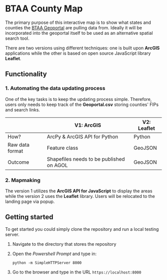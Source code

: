 # BTAA County Map

The primary purpose of this interactive map is to show what states and counties the [BTAA Geoportal](https://geo.btaa.org/) are pulling data from. Ideally it will be incorporated into the geoportal itself to be used as an alternative spatial search tool. 

There are two versions using different techniques: one is built upon **ArcGIS** applications while the other is based on open source JavaScript library **Leaflet**.



## Functionality

### 1. Automating the data updating process

One of the key tasks is to keep the updating process simple. Therefore, users only needs to keep track of the **Geoportal.csv** storing counties' FIPs and search links. 

|                 | V1: ArcGIS                               | V2: Leaflet |
| --------------- | ---------------------------------------- | ----------- |
| How?            | ArcPy & ArcGIS API for Python            | Python      |
| Raw data format | Feature class                            | GeoJSON     |
| Outcome         | Shapefiles needs to be published on AGOL | GeoJSON     |

### 2. Mapmaking

The version 1 utilizes the **ArcGIS API for JavaScript** to display the areas while the version 2 uses the **Leaflet** library. Users will be relocated to the landing page via popup. 



## Getting started

To get started you could simply clone the repository and run a local testing server. 

1. Navigate to the directory that stores the repository

2. Open the *Powershell Prompt* and type in:

   `python -m SimpleHTTPServer 8000`

3. Go to the browser and type in the URL `https://localhost:8000`

